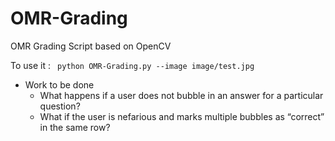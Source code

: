 # OMR-Grading
OMR Grading Script based on OpenCV


To use it  :
``` python OMR-Grading.py --image image/test.jpg```


- Work to be done
  - What happens if a user does not bubble in an answer for a particular question?
  - What if the user is nefarious and marks multiple bubbles as “correct” in the same row?
